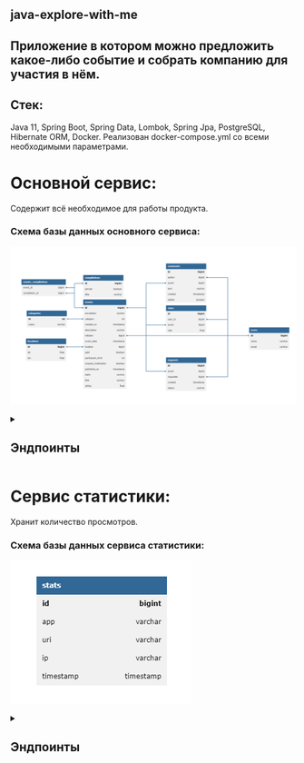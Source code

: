 ## java-explore-with-me
## Приложение в котором можно предложить какое-либо событие и собрать компанию для участия в нём.

## Cтек:
Java 11, Spring Boot, Spring Data, Lombok, Spring Jpa, PostgreSQL, Hibernate ORM, Docker. Реализован docker-compose.yml со всеми необходимыми параметрами.

<summary><h1> Основной сервис: </h1></summary>
Содержит всё необходимое для работы продукта.

### Схема базы данных основного сервиса:

![ewm-db](db-pictures%2Fewm_bd.png)

<details> 
<summary><h2> Эндпоинты </h2></summary>

### Публичные:
- >GET /compilations - Получение подборок событий
- >GET /compilations/{compId} - Получение подборки событий по его id
- >GET /categories - Получение категорий
- >GET /categories/{catId} - Получение информации о категории по её идентификатору
- >GET /events - Получение событий с возможностью фильтрации
- >GET /events/{id} - Получение подробной информации об опубликованном событии по его идентификатору
- >GET /comments - Получение комментария
- >GET /comments/users/{userId} - Получение комментариев от определённого пользователя
- >GET /comments/event/{eventId} - Получение комментариев к определённому событию
- >GET /rates/{eventId} - Получение рейтинга определённого события

### Для авторизованных пользователей:
- >POST /users/{userId}/events - Добавление нового события
- >GET /users/{userId}/events - Получение событий, добавленных текущим пользователем
- >GET /users/{userId}/events/{eventId} - Получение полной информации о событии добавленном текущим пользователем
- >PATCH /users/{userId}/events/{eventId} - Изменение события добавленного текущим пользователем
- >GET /users/{userId}/events/{eventId}/requests - Получение информации о запросах на участие в событии текущего пользователя
- >PATCH /users/{userId}/events/{eventId}/requests - Изменение статуса (подтверждена, отменена) заявок на участие в событии текущего пользователя
- >GET /users/{userId}/requests - Получение информации о заявках текущего пользователя на участие в чужих событиях
- >POST /users/{userId}/requests - Добавление запроса от текущего пользователя на участие в событии
- >PATCH /users/{userId}/requests/{requestId}/cancel - Отмена своего запроса на участие в событии
- >POST /users/{userId}/comments - Добавление комментария от текущего пользователя к событию
- >PATCH /users/{userId}/comments - Редактирование комментария добавленного текущим пользователем
- >DELETE /users/{userId}/comments - Удаление комментария добавленного текущим пользователем
- >POST /users/{userId}/rates - Добавление оценки от текущего пользователя событию
- >PATCH /users/{userId}/rates - Изменение оценки от текущего пользователя
- >DELETE /users/{userId}/rates - Удаление оценки от текущего пользователя

### Для администратора:
- >POST /admin/categories - Добавление новой категории
- >DELETE /admin/categories/{catId} - Удаление категории
- >PATCH /admin/categories/{catId} -  Изменение категории
- >POST /admin/compilations - Добавление новой подборки (подборка может не содержать событий)
- >DELETE /admin/compilations/{compId} - Удаление подборки
- >PATCH /admin/compilations/{compId} - Обновить информацию о подборке
- >GET /admin/events - Поиск событий
- >PATCH /admin/events/{eventId} - Редактирование данных события и его статуса (отклонение/публикация)
- >GET /admin/users - Получение информации о пользователях
- >POST /admin/users - Добавление нового пользователя
- >DELETE /admin/users/{userId} - Удаление пользователя
- >DELETE /admin/comments/{commentId} - удаление комментария
</details>

<summary><h1> Сервис статистики: </h1></summary>
Хранит количество просмотров.

### Схема базы данных сервиса статистики:

![stats-db](db-pictures%2Fstats-db.png)

<details> 
<summary><h2> Эндпоинты </h2></summary>

- >POST /hit - добавление статистики
- >GET /stats - получение статистики
</details>
